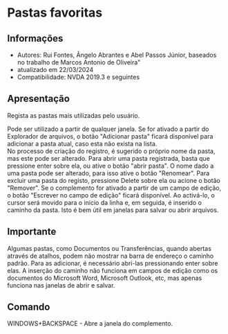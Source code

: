 # Pastas favoritas


## Informações
* Autores: Rui Fontes, Ângelo Abrantes e Abel Passos Júnior, baseados no trabalho de Marcos Antonio de Oliveira"
* atualizado em 22/03/2024
* Compatibilidade: NVDA 2019.3 e seguintes


## Apresentação
Regista as pastas mais utilizadas pelo usuário. 

Pode ser utilizado a partir de qualquer janela. 
Se for ativado a partir do Explorador de arquivos, o botão "Adicionar pasta" ficará disponível para adicionar a pasta atual, caso esta não exista na lista.  
No processo de criação do registro, é sugerido o próprio nome da pasta, mas este pode ser alterado. 
Para abrir uma pasta registrada, basta que pressione enter sobre ela, ou ative o botão "abrir pasta". 
O nome dado a uma pasta pode ser alterado, para isso ative o botão "Renomear". 
Para excluir uma pasta do registo, pressione Delete sobre ela ou acione o botão "Remover". 
Se o complemento for ativado a partir de um campo de edição, o botão "Escrever no campo de edição" ficará disponível.
Ao activá-lo, o cursor será movido para o início da linha e, em seguida, é inserido o caminho da pasta.
Isto é bem útil em janelas para salvar ou abrir arquivos.


## Importante
 Algumas pastas, como Documentos ou Transferências, quando abertas através de atalhos, podem não mostrar na barra de endereço o caminho padrão.
Para as adicionar, é necessário abrí-las pressionando  enter sobre elas. 
A inserção do caminho não funciona em campos de edição como os documentos do Microsoft Word, Microsoft Outlook, etc, mas apenas funciona nas janelas de abrir e salvar.


## Comando

WINDOWS+BACKSPACE - Abre a janela do complemento.

[1]: https://github.com/ruifontes/favoriteFolders/releases/download/2024.03.22/favoriteFolders-2024.03.22.nvda-addon
